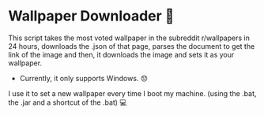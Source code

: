 # Wallpaper Downloader :rocket:

This script takes the most voted wallpaper in the subreddit r/wallpapers in 24 hours, downloads the .json of that page, parses the document to get the link of the image and then, it downloads the image and sets it as your wallpaper.

* Currently, it only supports Windows. :disappointed:

I use it to set a new wallpaper every time I boot my machine. (using the .bat, the .jar and a shortcut of the .bat) :computer:

